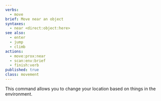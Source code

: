 ```yaml
---
verbs:
  - move
brief: Move near an object
syntaxes:
  - near <direct:object:here>
see also:
  - enter
  - jump
  - climb
actions:
  - move:prox:near
  - scan:env:brief
  - finish:verb
published: true
class: movement
---
```

This command allows you to change your location based on things in the environment.
